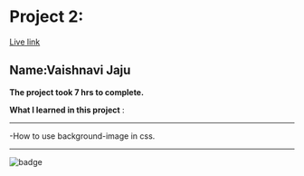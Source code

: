 # Project 2:

[Live link](http://127.0.0.1:5500/index.html)

## Name:Vaishnavi Jaju

**The project took 7 hrs to complete.**

**What I learned in this project** :

***
 -How to use background-image in css.
 
***


![badge](https://img.shields.io/badge/LearnCodeOnline-INeuron)